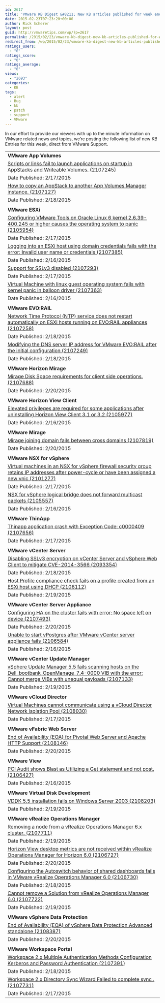 ```yaml
---
id: 2617
title: 'VMware KB Digest &#8211; New KB articles published for week ending 2/21/15'
date: 2015-02-23T07:23:20+00:00
author: Rick Scherer
layout: post
guid: http://vmwaretips.com/wp/?p=2617
permalink: /2015/02/23/vmware-kb-digest-new-kb-articles-published-for-week-ending-22115/
redirect_from: /wp/2015/02/23/vmware-kb-digest-new-kb-articles-published-for-week-ending-22115/
ratings_users:
  - "0"
ratings_score:
  - "0"
ratings_average:
  - "0"
views:
  - "2693"
categories:
  - KB
tags:
  - alert
  - Bug
  - kb
  - patch
  - support
  - VMware
---
```

In our effort to provide our viewers with up to the minute information on VMware related news and topics, we&#8217;re posting the following list of new KB Entries for this week, direct from VMware Support.

<!--more-->

<table border="0" cellspacing="0" cellpadding="0">
  <tr>
    <td valign="top" width="727">
      <strong>VMware App Volumes</strong>
    </td>
  </tr>
  
  <tr>
    <td valign="top" width="727">
      <a href="http://vmw.re/1EIah6T">Scripts or links fail to launch applications on startup in AppStacks and Writeable Volumes. (2107245)</a>
    </td>
  </tr>
  
  <tr>
    <td valign="top" width="727">
      Date Published: 2/17/2015
    </td>
  </tr>
  
  <tr>
    <td valign="top" width="727">
      <a href="http://vmw.re/1a4TSQy">How to copy an AppStack to another App Volumes Manager instance. (2107127)</a>
    </td>
  </tr>
  
  <tr>
    <td valign="top" width="727">
      Date Published: 2/18/2015
    </td>
  </tr>
  
  <tr>
    <td valign="top" width="727">
    </td>
  </tr>
  
  <tr>
    <td valign="top" width="727">
      <strong>VMware ESXi</strong>
    </td>
  </tr>
  
  <tr>
    <td valign="top" width="727">
      <a href="http://vmw.re/1EIagzM">Configuring VMware Tools on Oracle Linux 6 kernel 2.6.39-400.245 or higher causes the operating system to panic (2105954)</a>
    </td>
  </tr>
  
  <tr>
    <td valign="top" width="727">
      Date Published: 2/17/2015
    </td>
  </tr>
  
  <tr>
    <td valign="top" width="727">
      <a href="http://vmw.re/1a4TSje">Logging into an ESXi host using domain credentials fails with the error: Invalid user name or credentials (2107385)</a>
    </td>
  </tr>
  
  <tr>
    <td valign="top" width="727">
      Date Published: 2/16/2015
    </td>
  </tr>
  
  <tr>
    <td valign="top" width="727">
      <a href="http://vmw.re/1EIagzN">Support for SSLv3 disabled (2107293)</a>
    </td>
  </tr>
  
  <tr>
    <td valign="top" width="727">
      Date Published: 2/17/2015
    </td>
  </tr>
  
  <tr>
    <td valign="top" width="727">
      <a href="http://vmw.re/1a4TT6P">Virtual Machine with linux guest operating system fails with kernel panic in balloon driver (2107363)</a>
    </td>
  </tr>
  
  <tr>
    <td valign="top" width="727">
      Date Published: 2/16/2015
    </td>
  </tr>
  
  <tr>
    <td valign="top" width="727">
    </td>
  </tr>
  
  <tr>
    <td valign="top" width="727">
      <strong>VMware EVO:RAIL</strong>
    </td>
  </tr>
  
  <tr>
    <td valign="top" width="727">
      <a href="http://vmw.re/1EIahna">Network Time Protocol (NTP) service does not restart automatically on ESXi hosts running on EVO:RAIL appliances (2107258)</a>
    </td>
  </tr>
  
  <tr>
    <td valign="top" width="727">
      Date Published: 2/18/2015
    </td>
  </tr>
  
  <tr>
    <td valign="top" width="727">
      <a href="http://vmw.re/1a4TSji">Modifying the DNS server IP address for VMware EVO:RAIL after the initial configuration (2107249)</a>
    </td>
  </tr>
  
  <tr>
    <td valign="top" width="727">
      Date Published: 2/18/2015
    </td>
  </tr>
  
  <tr>
    <td valign="top" width="727">
    </td>
  </tr>
  
  <tr>
    <td valign="top" width="727">
      <strong>VMware Horizon Mirage</strong>
    </td>
  </tr>
  
  <tr>
    <td valign="top" width="727">
      <a href="http://vmw.re/1EIahnd">Mirage Disk Space requirements for client side operations. (2107688)</a>
    </td>
  </tr>
  
  <tr>
    <td valign="top" width="727">
      Date Published: 2/20/2015
    </td>
  </tr>
  
  <tr>
    <td valign="top" width="727">
    </td>
  </tr>
  
  <tr>
    <td valign="top" width="727">
      <strong>VMware Horizon View Client</strong>
    </td>
  </tr>
  
  <tr>
    <td valign="top" width="727">
      <a href="http://vmw.re/1a4TT6U"> Elevated privileges are required for some applications after uninstalling Horizon View Client 3.1 or 3.2 (2105977)</a>
    </td>
  </tr>
  
  <tr>
    <td valign="top" width="727">
      Date Published: 2/16/2015
    </td>
  </tr>
  
  <tr>
    <td valign="top" width="727">
    </td>
  </tr>
  
  <tr>
    <td valign="top" width="727">
      <strong>VMware Mirage</strong>
    </td>
  </tr>
  
  <tr>
    <td valign="top" width="727">
      <a href="http://vmw.re/1EIagzQ">Mirage joining domain fails between cross domains (2107819)</a>
    </td>
  </tr>
  
  <tr>
    <td valign="top" width="727">
      Date Published: 2/20/2015
    </td>
  </tr>
  
  <tr>
    <td valign="top" width="727">
    </td>
  </tr>
  
  <tr>
    <td valign="top" width="727">
      <strong>VMware NSX for vSphere</strong>
    </td>
  </tr>
  
  <tr>
    <td valign="top" width="727">
      <a href="http://vmw.re/1a4TT6V">Virtual machines in an NSX for vSphere firewall security group retains IP addresses after power-cycle or have been assigned a new vnic (2101277)</a>
    </td>
  </tr>
  
  <tr>
    <td valign="top" width="727">
      Date Published: 2/17/2015
    </td>
  </tr>
  
  <tr>
    <td valign="top" width="727">
      <a href="http://vmw.re/1EIagzR">NSX for vSphere logical bridge does not forward multicast packets (2105557)</a>
    </td>
  </tr>
  
  <tr>
    <td valign="top" width="727">
      Date Published: 2/16/2015
    </td>
  </tr>
  
  <tr>
    <td valign="top" width="727">
    </td>
  </tr>
  
  <tr>
    <td valign="top" width="727">
      <strong>VMware ThinApp </strong>
    </td>
  </tr>
  
  <tr>
    <td valign="top" width="727">
      <a href="http://vmw.re/1a4TSjo">Thinapp application crash with Exception Code: c0000409 (2107656)</a>
    </td>
  </tr>
  
  <tr>
    <td valign="top" width="727">
      Date Published: 2/17/2015
    </td>
  </tr>
  
  <tr>
    <td valign="top" width="727">
    </td>
  </tr>
  
  <tr>
    <td valign="top" width="727">
      <strong>VMware vCenter Server</strong>
    </td>
  </tr>
  
  <tr>
    <td valign="top" width="727">
      <a href="http://vmw.re/1EIagQ6">Disabling SSLv3 encryption on vCenter Server and vSphere Web Client to mitigate CVE-2014-3566 (2093354)</a>
    </td>
  </tr>
  
  <tr>
    <td valign="top" width="727">
      Date Published: 2/18/2015
    </td>
  </tr>
  
  <tr>
    <td valign="top" width="727">
      <a href="http://vmw.re/1a4TSjs">Host Profile compliance check fails on a profile created from an ESXi host using DHCP (2106112)</a>
    </td>
  </tr>
  
  <tr>
    <td valign="top" width="727">
      Date Published: 2/19/2015
    </td>
  </tr>
  
  <tr>
    <td valign="top" width="727">
    </td>
  </tr>
  
  <tr>
    <td valign="top" width="727">
      <strong>VMware vCenter Server Appliance</strong>
    </td>
  </tr>
  
  <tr>
    <td valign="top" width="727">
      <a href="http://vmw.re/1EIagQ7">Configuring HA on the cluster fails with error: No space left on device (2107493)</a>
    </td>
  </tr>
  
  <tr>
    <td valign="top" width="727">
      Date Published: 2/20/2015
    </td>
  </tr>
  
  <tr>
    <td valign="top" width="727">
      <a href="http://vmw.re/1a4TSzK">Unable to start vPostgres after VMware vCenter server appliance fails (2106584)</a>
    </td>
  </tr>
  
  <tr>
    <td valign="top" width="727">
      Date Published: 2/16/2015
    </td>
  </tr>
  
  <tr>
    <td valign="top" width="727">
    </td>
  </tr>
  
  <tr>
    <td valign="top" width="727">
      <strong>VMware vCenter Update Manager</strong>
    </td>
  </tr>
  
  <tr>
    <td valign="top" width="727">
      <a href="http://vmw.re/1EIagQ8">vSphere Update Manager 5.5 fails scanning hosts on the Dell_bootbank_OpenManage_7.4-0000 VIB with the error: Cannot merge VIBs with unequal payloads (2107133)</a>
    </td>
  </tr>
  
  <tr>
    <td valign="top" width="727">
      Date Published: 2/19/2015
    </td>
  </tr>
  
  <tr>
    <td valign="top" width="727">
    </td>
  </tr>
  
  <tr>
    <td valign="top" width="727">
      <strong>VMware vCloud Director</strong>
    </td>
  </tr>
  
  <tr>
    <td valign="top" width="727">
      <a href="http://vmw.re/1a4TSzM">Virtual Machines cannot communicate using a vCloud Director Network Isolation Pool (2108030)</a>
    </td>
  </tr>
  
  <tr>
    <td valign="top" width="727">
      Date Published: 2/17/2015
    </td>
  </tr>
  
  <tr>
    <td valign="top" width="727">
    </td>
  </tr>
  
  <tr>
    <td valign="top" width="727">
      <strong>VMware vFabric Web Server</strong>
    </td>
  </tr>
  
  <tr>
    <td valign="top" width="727">
      <a href="http://vmw.re/1EIagQb">End of Availability (EOA) for Pivotal Web Server and Apache HTTP Support (2108146)</a>
    </td>
  </tr>
  
  <tr>
    <td valign="top" width="727">
      Date Published: 2/20/2015
    </td>
  </tr>
  
  <tr>
    <td valign="top" width="727">
    </td>
  </tr>
  
  <tr>
    <td valign="top" width="727">
      <strong>VMware View</strong>
    </td>
  </tr>
  
  <tr>
    <td valign="top" width="727">
      <a href="http://vmw.re/1a4TTni">PCI Audit shows Blast as Utilizing a Get statement and not post. (2106427)</a>
    </td>
  </tr>
  
  <tr>
    <td valign="top" width="727">
      Date Published: 2/16/2015
    </td>
  </tr>
  
  <tr>
    <td valign="top" width="727">
    </td>
  </tr>
  
  <tr>
    <td valign="top" width="727">
      <strong>VMware Virtual Disk Development</strong>
    </td>
  </tr>
  
  <tr>
    <td valign="top" width="727">
      <a href="http://vmw.re/1EIahnm">VDDK 5.5 installation fails on Windows Server 2003 (2108203)</a>
    </td>
  </tr>
  
  <tr>
    <td valign="top" width="727">
      Date Published: 2/19/2015
    </td>
  </tr>
  
  <tr>
    <td valign="top" width="727">
    </td>
  </tr>
  
  <tr>
    <td valign="top" width="727">
      <strong>VMware vRealize Operations Manager</strong>
    </td>
  </tr>
  
  <tr>
    <td valign="top" width="727">
      <a href="http://vmw.re/1a4TSzQ">Removing a node from a vRealize Operations Manager 6.x cluster. (2107711)</a>
    </td>
  </tr>
  
  <tr>
    <td valign="top" width="727">
      Date Published: 2/19/2015
    </td>
  </tr>
  
  <tr>
    <td valign="top" width="727">
      <a href="http://vmw.re/1EIagQe">Horizon View desktop metrics are not received within vRealize Operations Manager for Horizon 6.0 (2106727)</a>
    </td>
  </tr>
  
  <tr>
    <td valign="top" width="727">
      Date Published: 2/20/2015
    </td>
  </tr>
  
  <tr>
    <td valign="top" width="727">
      <a href="http://vmw.re/1a4TTnl">Configuring the Autoswitch behavior of shared dashboards fails in VMware vRealize Operations Manager 6.0 (2106730)</a>
    </td>
  </tr>
  
  <tr>
    <td valign="top" width="727">
      Date Published: 2/18/2015
    </td>
  </tr>
  
  <tr>
    <td valign="top" width="727">
      <a href="http://vmw.re/1EIahnp">Cannot remove a Solution from vRealize Operations Manager 6.0 (2107722)</a>
    </td>
  </tr>
  
  <tr>
    <td valign="top" width="727">
      Date Published: 2/19/2015
    </td>
  </tr>
  
  <tr>
    <td valign="top" width="727">
    </td>
  </tr>
  
  <tr>
    <td valign="top" width="727">
      <strong>VMware vSphere Data Protection</strong>
    </td>
  </tr>
  
  <tr>
    <td valign="top" width="727">
      <a href="http://vmw.re/1a4TTno">End of Availability (EOA) of vSphere Data Protection Advanced standalone (2108387)</a>
    </td>
  </tr>
  
  <tr>
    <td valign="top" width="727">
      Date Published: 2/20/2015
    </td>
  </tr>
  
  <tr>
    <td valign="top" width="727">
    </td>
  </tr>
  
  <tr>
    <td valign="top" width="727">
      <strong>VMware Workspace Portal</strong>
    </td>
  </tr>
  
  <tr>
    <td valign="top" width="727">
      <a href="http://vmw.re/1EIagQf">Workspace 2.x Multiple Authentication Methods Configuration Kerberos and Password Authentication (2107391)</a>
    </td>
  </tr>
  
  <tr>
    <td valign="top" width="727">
      Date Published: 2/18/2015
    </td>
  </tr>
  
  <tr>
    <td valign="top" width="727">
      <a href="http://vmw.re/1a4TSzV">Workspace 2.x Directory Sync Wizard Failed to complete sync . (2107731)</a>
    </td>
  </tr>
  
  <tr>
    <td valign="top" width="727">
      Date Published: 2/17/2015
    </td>
  </tr>
</table>

<div class="feedflare">
</div>